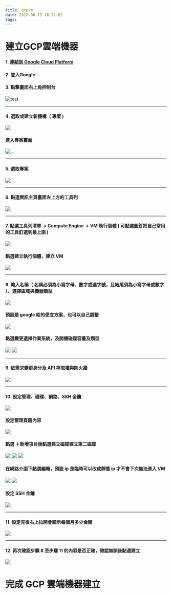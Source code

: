 ```yaml
---
title: gcpvm
date: 2018-06-15 18:32:02
tags:
---
```

# 建立GCP雲端機器
#### 1. [連結到 Google Cloud Platform](https://cloud.google.com/?utm_source=google&utm_medium=cpc&utm_campaign=japac-TW-all-en-dr-bkws-all-super-trial-e-dr-1002234&utm_content=text-ad-none-none-DEV_c-CRE_205812821243-ADGP_BKWS%20%7C%20EXA%20~%20T1%20-%20General_M:1_TW_EN_cloud-googlecloud-KWID_43700018487811535-kwd-35920686936&userloc_9040380&utm_term=KW_googlecloud&gclid=CNnCzIrBg9UCFVgFKgod99wNLQ&dclid=COnE9orBg9UCFcUulgodL5kHxg "Google Cloud Platform")

#### 2. 登入Google

#### 3. 點擊畫面右上角控制台

![test](images/1.png)

***

#### 4. 選取或建立新機構（ 專案 )

![](images/2.jpg)

#### 進入專案畫面

![...](5.png)

***
#### 5. 選取專案

![](images/3.png)

***
#### 6. 點選資訊主頁畫面左上方的工具列

![](images/22.png)

***
#### 7. 點選工具列清單 → Compute Engine → VM 執行個體 ( 可點選圖釘把自己常用的工具釘選到最上面 )
![](images/4.png)
#### 點選建立執行個體，建立 VM
![](images/6.png)
***
#### 8. 輸入名稱（ 名稱必須為小寫字母、數字或連字號，且結尾須為小寫字母或數字 ）、選擇區域與機器類型
![](images/7.png)
#### 預設是 google 給的便宜方案，也可以自己調整
![](images/8.png)
#### 點選變更選擇作業系統，及開機磁碟容量及類型
![](images/9.png)
![](images/10.jpg)
***
#### 9. 依需求變更身分及 API 存取權與防火牆
![](images/11.jpg)
***
#### 10. 設定管理、磁碟、網路、SSH 金鑰
![](images/12.jpg)
#### 設定管理頁籤內容 
![](images/13.jpg)
#### 點選 ＋新增項目後點選建立磁碟建立第二磁碟
![](images/14.jpg)
![](images/15.png)
![](images/16.png)
#### 在網路介面下點選編輯，預設 ip 是臨時可以改成靜態 ip 才不會下次無法進入 VM
![](images/17.jpg)
![](images/18.jpg)
#### 設定 SSH 金鑰 
![](images/19.jpg)
***
#### 11. 設定完後右上拉開會顯示每個月多少金額
![](images/21.png)
***
#### 12. 再次確認步驟 8 至步驟 11 的內容是否正確，確認無誤後點選建立
![](images/20.jpg)
# 完成 GCP 雲端機器建立